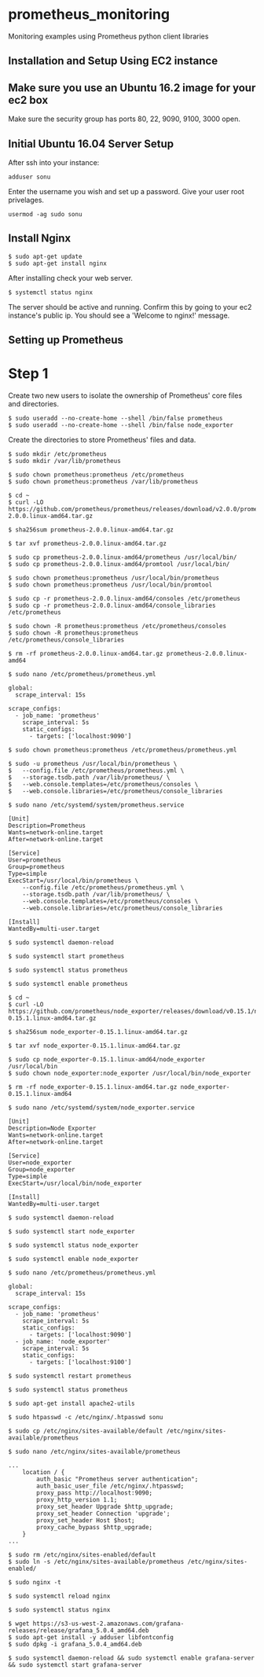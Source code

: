 # prometheus_monitoring
Monitoring examples using Prometheus python client libraries

## Installation and Setup Using EC2 instance

## Make sure you use an Ubuntu 16.2 image for your ec2 box

Make sure the security group has ports 80, 22, 9090, 9100, 3000 open.

## Initial Ubuntu 16.04 Server Setup

After ssh into your instance: 

```
adduser sonu
```

Enter the username you wish and set up a password. 
Give your user root privelages.


```
usermod -ag sudo sonu
```

## Install Nginx

```
$ sudo apt-get update
$ sudo apt-get install nginx
```

After installing check your web server.

```
$ systemctl status nginx
```

The server should be active and running. Confirm this by going to your ec2 instance's public ip. You should see a 'Welcome to nginx!' message.

## Setting up Prometheus

# Step 1

Create two new users to isolate the ownership of Prometheus' core files and directories.

```
$ sudo useradd --no-create-home --shell /bin/false prometheus
$ sudo useradd --no-create-home --shell /bin/false node_exporter
```

Create the directories to store Prometheus' files and data.

```
$ sudo mkdir /etc/prometheus
$ sudo mkdir /var/lib/prometheus
```

```
$ sudo chown prometheus:prometheus /etc/prometheus
$ sudo chown prometheus:prometheus /var/lib/prometheus
```

```
$ cd ~
$ curl -LO https://github.com/prometheus/prometheus/releases/download/v2.0.0/prometheus-2.0.0.linux-amd64.tar.gz 
```

```
$ sha256sum prometheus-2.0.0.linux-amd64.tar.gz
```

```
$ tar xvf prometheus-2.0.0.linux-amd64.tar.gz
```

```
$ sudo cp prometheus-2.0.0.linux-amd64/prometheus /usr/local/bin/
$ sudo cp prometheus-2.0.0.linux-amd64/promtool /usr/local/bin/
```

```
$ sudo chown prometheus:prometheus /usr/local/bin/prometheus
$ sudo chown prometheus:prometheus /usr/local/bin/promtool
```

```
$ sudo cp -r prometheus-2.0.0.linux-amd64/consoles /etc/prometheus
$ sudo cp -r prometheus-2.0.0.linux-amd64/console_libraries /etc/prometheus
```

```
$ sudo chown -R prometheus:prometheus /etc/prometheus/consoles
$ sudo chown -R prometheus:prometheus /etc/prometheus/console_libraries
```

```
$ rm -rf prometheus-2.0.0.linux-amd64.tar.gz prometheus-2.0.0.linux-amd64
```

```
$ sudo nano /etc/prometheus/prometheus.yml
```

```
global:
  scrape_interval: 15s

scrape_configs:
  - job_name: 'prometheus'
    scrape_interval: 5s
    static_configs:
      - targets: ['localhost:9090']
```

```
$ sudo chown prometheus:prometheus /etc/prometheus/prometheus.yml
```

```
$ sudo -u prometheus /usr/local/bin/prometheus \
$   --config.file /etc/prometheus/prometheus.yml \
$   --storage.tsdb.path /var/lib/prometheus/ \
$   --web.console.templates=/etc/prometheus/consoles \
$   --web.console.libraries=/etc/prometheus/console_libraries
```

```
$ sudo nano /etc/systemd/system/prometheus.service
```

```
[Unit]
Description=Prometheus
Wants=network-online.target
After=network-online.target

[Service]
User=prometheus
Group=prometheus
Type=simple
ExecStart=/usr/local/bin/prometheus \
    --config.file /etc/prometheus/prometheus.yml \
    --storage.tsdb.path /var/lib/prometheus/ \
    --web.console.templates=/etc/prometheus/consoles \
    --web.console.libraries=/etc/prometheus/console_libraries

[Install]
WantedBy=multi-user.target
```

```
$ sudo systemctl daemon-reload
```

```
$ sudo systemctl start prometheus
```

```
$ sudo systemctl status prometheus
```

```
$ sudo systemctl enable prometheus
```

```
$ cd ~
$ curl -LO https://github.com/prometheus/node_exporter/releases/download/v0.15.1/node_exporter-0.15.1.linux-amd64.tar.gz
```

```
$ sha256sum node_exporter-0.15.1.linux-amd64.tar.gz
```

```
$ tar xvf node_exporter-0.15.1.linux-amd64.tar.gz
```

```
$ sudo cp node_exporter-0.15.1.linux-amd64/node_exporter /usr/local/bin
$ sudo chown node_exporter:node_exporter /usr/local/bin/node_exporter
```

```
$ rm -rf node_exporter-0.15.1.linux-amd64.tar.gz node_exporter-0.15.1.linux-amd64
```

```
$ sudo nano /etc/systemd/system/node_exporter.service 
```

```
[Unit]
Description=Node Exporter
Wants=network-online.target
After=network-online.target

[Service]
User=node_exporter
Group=node_exporter
Type=simple
ExecStart=/usr/local/bin/node_exporter

[Install]
WantedBy=multi-user.target
```

```
$ sudo systemctl daemon-reload
```

```
$ sudo systemctl start node_exporter
```

```
$ sudo systemctl status node_exporter
```

```
$ sudo systemctl enable node_exporter
```

```
$ sudo nano /etc/prometheus/prometheus.yml
```

```
global:
  scrape_interval: 15s

scrape_configs:
  - job_name: 'prometheus'
    scrape_interval: 5s
    static_configs:
      - targets: ['localhost:9090']
  - job_name: 'node_exporter'
    scrape_interval: 5s
    static_configs:
      - targets: ['localhost:9100']
```

```
$ sudo systemctl restart prometheus
```

```
$ sudo systemctl status prometheus
```

```
$ sudo apt-get install apache2-utils
```

```
$ sudo htpasswd -c /etc/nginx/.htpasswd sonu
```

```
$ sudo cp /etc/nginx/sites-available/default /etc/nginx/sites-available/prometheus
```

```
$ sudo nano /etc/nginx/sites-available/prometheus
```

```
...
    location / {
        auth_basic "Prometheus server authentication";
        auth_basic_user_file /etc/nginx/.htpasswd;
        proxy_pass http://localhost:9090;
        proxy_http_version 1.1;
        proxy_set_header Upgrade $http_upgrade;
        proxy_set_header Connection 'upgrade';
        proxy_set_header Host $host;
        proxy_cache_bypass $http_upgrade;
    }
...
```

```
$ sudo rm /etc/nginx/sites-enabled/default
$ sudo ln -s /etc/nginx/sites-available/prometheus /etc/nginx/sites-enabled/
```

```
$ sudo nginx -t
```

```
$ sudo systemctl reload nginx
```

```
$ sudo systemctl status nginx
```

```
$ wget https://s3-us-west-2.amazonaws.com/grafana-releases/release/grafana_5.0.4_amd64.deb
$ sudo apt-get install -y adduser libfontconfig
$ sudo dpkg -i grafana_5.0.4_amd64.deb
```

```
$ sudo systemctl daemon-reload && sudo systemctl enable grafana-server && sudo systemctl start grafana-server
```
